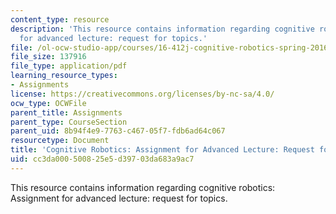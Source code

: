 ```yaml
---
content_type: resource
description: 'This resource contains information regarding cognitive robotics: Assignment
  for advanced lecture: request for topics.'
file: /ol-ocw-studio-app/courses/16-412j-cognitive-robotics-spring-2016/cc3da000500825e5d39703da683a9ac7_MIT16_412JS16_Assignment3.pdf
file_size: 137916
file_type: application/pdf
learning_resource_types:
- Assignments
license: https://creativecommons.org/licenses/by-nc-sa/4.0/
ocw_type: OCWFile
parent_title: Assignments
parent_type: CourseSection
parent_uid: 8b94f4e9-7763-c467-05f7-fdb6ad64c067
resourcetype: Document
title: 'Cognitive Robotics: Assignment for Advanced Lecture: Request for Topics'
uid: cc3da000-5008-25e5-d397-03da683a9ac7
---
```

This resource contains information regarding cognitive robotics: Assignment for advanced lecture: request for topics.